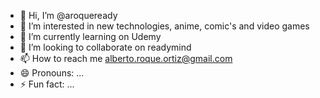 - 👋 Hi, I’m @aroqueready
- 👀 I’m interested in new technologies, anime, comic's and video games
- 🌱 I’m currently learning on Udemy
- 💞️ I’m looking to collaborate on readymind
- 📫 How to reach me alberto.roque.ortiz@gmail.com
- 😄 Pronouns: ...
- ⚡ Fun fact: ...

<!---
aroqueready/aroqueready is a ✨ special ✨ repository because its `README.md` (this file) appears on your GitHub profile.
You can click the Preview link to take a look at your changes.
--->
